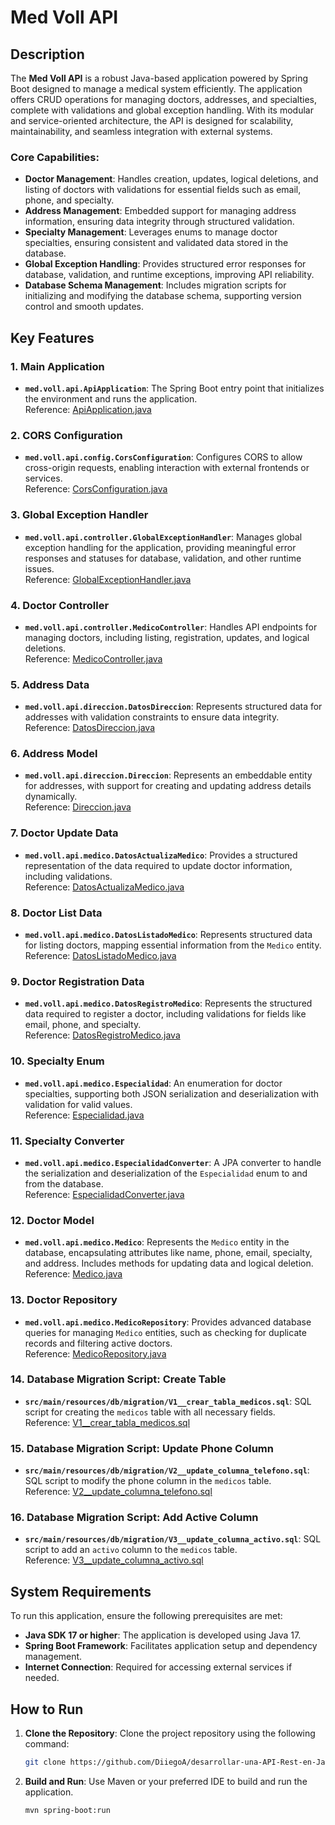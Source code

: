 # Med Voll API

## Description
The **Med Voll API** is a robust Java-based application powered by Spring Boot designed to manage a medical system efficiently. The application offers CRUD operations for managing doctors, addresses, and specialties, complete with validations and global exception handling. With its modular and service-oriented architecture, the API is designed for scalability, maintainability, and seamless integration with external systems.

### Core Capabilities:
- **Doctor Management**: Handles creation, updates, logical deletions, and listing of doctors with validations for essential fields such as email, phone, and specialty.
- **Address Management**: Embedded support for managing address information, ensuring data integrity through structured validation.
- **Specialty Management**: Leverages enums to manage doctor specialties, ensuring consistent and validated data stored in the database.
- **Global Exception Handling**: Provides structured error responses for database, validation, and runtime exceptions, improving API reliability.
- **Database Schema Management**: Includes migration scripts for initializing and modifying the database schema, supporting version control and smooth updates.

## Key Features

### 1. Main Application
- **`med.voll.api.ApiApplication`**: The Spring Boot entry point that initializes the environment and runs the application.  
  Reference: [ApiApplication.java](file:///mnt/data/ApiApplication.java)

### 2. CORS Configuration
- **`med.voll.api.config.CorsConfiguration`**: Configures CORS to allow cross-origin requests, enabling interaction with external frontends or services.  
  Reference: [CorsConfiguration.java](file:///mnt/data/CorsConfiguration.java)

### 3. Global Exception Handler
- **`med.voll.api.controller.GlobalExceptionHandler`**: Manages global exception handling for the application, providing meaningful error responses and statuses for database, validation, and other runtime issues.  
  Reference: [GlobalExceptionHandler.java](file:///mnt/data/GlobalExceptionHandler.java)

### 4. Doctor Controller
- **`med.voll.api.controller.MedicoController`**: Handles API endpoints for managing doctors, including listing, registration, updates, and logical deletions.  
  Reference: [MedicoController.java](file:///mnt/data/MedicoController.java)

### 5. Address Data
- **`med.voll.api.direccion.DatosDireccion`**: Represents structured data for addresses with validation constraints to ensure data integrity.  
  Reference: [DatosDireccion.java](file:///mnt/data/DatosDireccion.java)

### 6. Address Model
- **`med.voll.api.direccion.Direccion`**: Represents an embeddable entity for addresses, with support for creating and updating address details dynamically.  
  Reference: [Direccion.java](file:///mnt/data/Direccion.java)

### 7. Doctor Update Data
- **`med.voll.api.medico.DatosActualizaMedico`**: Provides a structured representation of the data required to update doctor information, including validations.  
  Reference: [DatosActualizaMedico.java](file:///mnt/data/DatosActualizaMedico.java)

### 8. Doctor List Data
- **`med.voll.api.medico.DatosListadoMedico`**: Represents structured data for listing doctors, mapping essential information from the `Medico` entity.  
  Reference: [DatosListadoMedico.java](file:///mnt/data/DatosListadoMedico.java)

### 9. Doctor Registration Data
- **`med.voll.api.medico.DatosRegistroMedico`**: Represents the structured data required to register a doctor, including validations for fields like email, phone, and specialty.  
  Reference: [DatosRegistroMedico.java](file:///mnt/data/DatosRegistroMedico.java)

### 10. Specialty Enum
- **`med.voll.api.medico.Especialidad`**: An enumeration for doctor specialties, supporting both JSON serialization and deserialization with validation for valid values.  
  Reference: [Especialidad.java](file:///mnt/data/Especialidad.java)

### 11. Specialty Converter
- **`med.voll.api.medico.EspecialidadConverter`**: A JPA converter to handle the serialization and deserialization of the `Especialidad` enum to and from the database.  
  Reference: [EspecialidadConverter.java](file:///mnt/data/EspecialidadConverter.java)

### 12. Doctor Model
- **`med.voll.api.medico.Medico`**: Represents the `Medico` entity in the database, encapsulating attributes like name, phone, email, specialty, and address. Includes methods for updating data and logical deletion.  
  Reference: [Medico.java](file:///mnt/data/Medico.java)

### 13. Doctor Repository
- **`med.voll.api.medico.MedicoRepository`**: Provides advanced database queries for managing `Medico` entities, such as checking for duplicate records and filtering active doctors.  
  Reference: [MedicoRepository.java](file:///mnt/data/MedicoRepository.java)

### 14. Database Migration Script: Create Table
- **`src/main/resources/db/migration/V1__crear_tabla_medicos.sql`**: SQL script for creating the `medicos` table with all necessary fields.  
  Reference: [V1__crear_tabla_medicos.sql](file:///mnt/data/V1__crear_tabla_medicos.sql.sql)

### 15. Database Migration Script: Update Phone Column
- **`src/main/resources/db/migration/V2__update_columna_telefono.sql`**: SQL script to modify the phone column in the `medicos` table.  
  Reference: [V2__update_columna_telefono.sql](file:///mnt/data/V2__update_columna_telefono.sql)

### 16. Database Migration Script: Add Active Column
- **`src/main/resources/db/migration/V3__update_columna_activo.sql`**: SQL script to add an `activo` column to the `medicos` table.  
  Reference: [V3__update_columna_activo.sql](file:///mnt/data/V3__update_columna_activo.sql)

## System Requirements
To run this application, ensure the following prerequisites are met:
- **Java SDK 17 or higher**: The application is developed using Java 17.
- **Spring Boot Framework**: Facilitates application setup and dependency management.
- **Internet Connection**: Required for accessing external services if needed.

## How to Run
1. **Clone the Repository**: Clone the project repository using the following command:
   ```bash
   git clone https://github.com/DiiegoA/desarrollar-una-API-Rest-en-Java.git
   ```

2. **Build and Run**: Use Maven or your preferred IDE to build and run the application.
   ```bash
   mvn spring-boot:run
   ```
